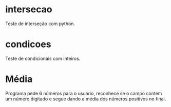 # intersecao
 Teste de interseção com python.

 # condicoes
Teste de condicionais com inteiros.

# Média
Programa pede 6 números para o usuário, reconhece se  o campo contém um número digitado e segue dando a média dos números positivos no final.
